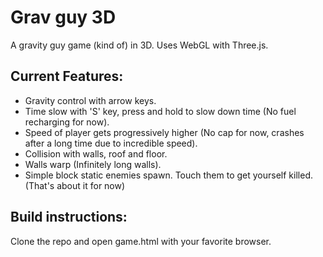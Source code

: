 Grav guy 3D
===========

A gravity guy game (kind of) in 3D. Uses WebGL with Three.js.

Current Features:
-----------------
* Gravity control with arrow keys.
* Time slow with 'S' key, press and hold to slow down time (No fuel recharging for now).
* Speed of player gets progressively higher (No cap for now, crashes after a long time due to incredible speed).
* Collision with walls, roof and floor.
* Walls warp (Infinitely long walls).
* Simple block static enemies spawn. Touch them to get yourself killed.
(That's about it for now)

Build instructions:
-------------------

Clone the repo and open game.html with your favorite browser.